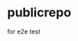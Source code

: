 # publicrepo
for e2e test



















































































































































































































































































































































































































































































































































































































































































































































































































































































































































































































































































































































































































































































































































































































































































































































































































































































































































































































































































































































































































































































































































































































































































































































































































































































































































































































































































































































































































































































































































































































































































































































































































































































































































































































































































































































































































































































































































































































































































































































































































































































































































































































































































































































































































































































































































































































































































































































































